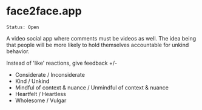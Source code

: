 # face2face.app
```
Status: Open
```
A video social app where comments must be videos as well. The idea being that people will be more likely to hold themselves accountable for unkind behavior.

Instead of 'like' reactions, give feedback +/-
* Considerate / Inconsiderate
* Kind / Unkind
* Mindful of context & nuance / Unmindful of context & nuance
* Heartfelt / Heartless
* Wholesome / Vulgar
